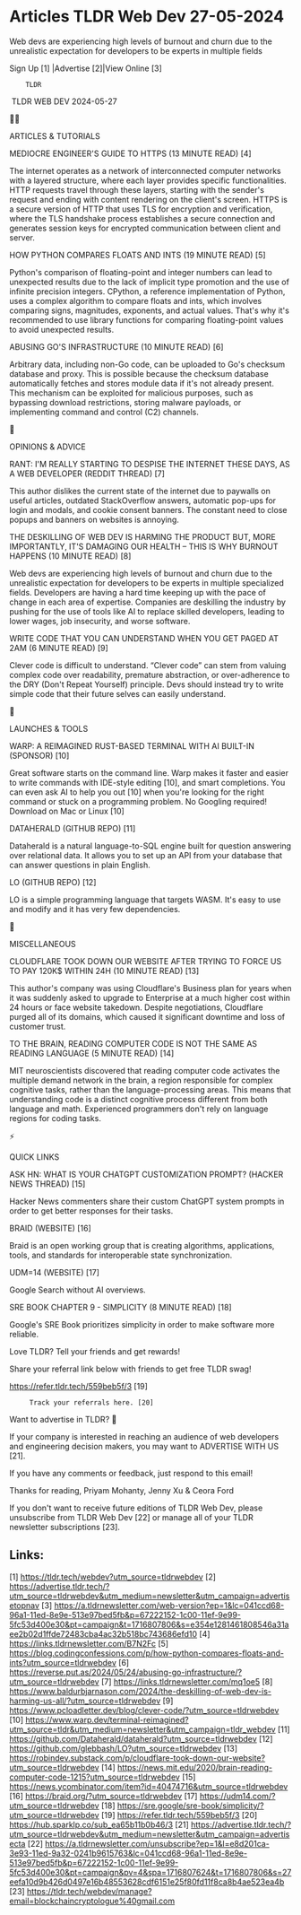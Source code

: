 # Articles TLDR Web Dev 27-05-2024

Web devs are experiencing high levels of burnout and churn due to the
unrealistic expectation for developers to be experts in multiple
fields  

 Sign Up [1] |Advertise [2]|View Online [3] 

		TLDR 

 TLDR WEB DEV 2024-05-27

🧑‍💻 

ARTICLES & TUTORIALS

 MEDIOCRE ENGINEER'S GUIDE TO HTTPS (13 MINUTE READ) [4] 

 The internet operates as a network of interconnected computer
networks with a layered structure, where each layer provides specific
functionalities. HTTP requests travel through these layers, starting
with the sender's request and ending with content rendering on the
client's screen. HTTPS is a secure version of HTTP that uses TLS for
encryption and verification, where the TLS handshake process
establishes a secure connection and generates session keys for
encrypted communication between client and server. 

 HOW PYTHON COMPARES FLOATS AND INTS (19 MINUTE READ) [5] 

 Python's comparison of floating-point and integer numbers can lead to
unexpected results due to the lack of implicit type promotion and the
use of infinite precision integers. CPython, a reference
implementation of Python, uses a complex algorithm to compare floats
and ints, which involves comparing signs, magnitudes, exponents, and
actual values. That's why it's recommended to use library functions
for comparing floating-point values to avoid unexpected results. 

 ABUSING GO'S INFRASTRUCTURE (10 MINUTE READ) [6] 

 Arbitrary data, including non-Go code, can be uploaded to Go's
checksum database and proxy. This is possible because the checksum
database automatically fetches and stores module data if it's not
already present. This mechanism can be exploited for malicious
purposes, such as bypassing download restrictions, storing malware
payloads, or implementing command and control (C2) channels. 

🧠 

OPINIONS & ADVICE

 RANT: I'M REALLY STARTING TO DESPISE THE INTERNET THESE DAYS, AS A
WEB DEVELOPER (REDDIT THREAD) [7] 

 This author dislikes the current state of the internet due to
paywalls on useful articles, outdated StackOverflow answers, automatic
pop-ups for login and modals, and cookie consent banners. The constant
need to close popups and banners on websites is annoying. 

 THE DESKILLING OF WEB DEV IS HARMING THE PRODUCT BUT, MORE
IMPORTANTLY, IT'S DAMAGING OUR HEALTH – THIS IS WHY BURNOUT HAPPENS
(10 MINUTE READ) [8] 

 Web devs are experiencing high levels of burnout and churn due to the
unrealistic expectation for developers to be experts in multiple
specialized fields. Developers are having a hard time keeping up with
the pace of change in each area of expertise. Companies are deskilling
the industry by pushing for the use of tools like AI to replace
skilled developers, leading to lower wages, job insecurity, and worse
software. 

 WRITE CODE THAT YOU CAN UNDERSTAND WHEN YOU GET PAGED AT 2AM (6
MINUTE READ) [9] 

 Clever code is difficult to understand. “Clever code” can stem
from valuing complex code over readability, premature abstraction, or
over-adherence to the DRY (Don't Repeat Yourself) principle. Devs
should instead try to write simple code that their future selves can
easily understand. 

🚀 

LAUNCHES & TOOLS

 WARP: A REIMAGINED RUST-BASED TERMINAL WITH AI BUILT-IN (SPONSOR)
[10] 

 Great software starts on the command line. Warp makes it faster and
easier to write commands with IDE-style editing [10], and smart
completions. You can even ask AI to help you out [10] when you're
looking for the right command or stuck on a programming problem. No
Googling required! Download on Mac or Linux [10] 

 DATAHERALD (GITHUB REPO) [11] 

 Dataherald is a natural language-to-SQL engine built for question
answering over relational data. It allows you to set up an API from
your database that can answer questions in plain English. 

 LO (GITHUB REPO) [12] 

 LO is a simple programming language that targets WASM. It's easy to
use and modify and it has very few dependencies. 

🎁 

MISCELLANEOUS

 CLOUDFLARE TOOK DOWN OUR WEBSITE AFTER TRYING TO FORCE US TO PAY
120K$ WITHIN 24H (10 MINUTE READ) [13] 

 This author's company was using Cloudflare's Business plan for years
when it was suddenly asked to upgrade to Enterprise at a much higher
cost within 24 hours or face website takedown. Despite negotiations,
Cloudflare purged all of its domains, which caused it significant
downtime and loss of customer trust. 

 TO THE BRAIN, READING COMPUTER CODE IS NOT THE SAME AS READING
LANGUAGE (5 MINUTE READ) [14] 

 MIT neuroscientists discovered that reading computer code activates
the multiple demand network in the brain, a region responsible for
complex cognitive tasks, rather than the language-processing areas.
This means that understanding code is a distinct cognitive process
different from both language and math. Experienced programmers don't
rely on language regions for coding tasks. 

⚡ 

QUICK LINKS

 ASK HN: WHAT IS YOUR CHATGPT CUSTOMIZATION PROMPT? (HACKER NEWS
THREAD) [15] 

 Hacker News commenters share their custom ChatGPT system prompts in
order to get better responses for their tasks. 

 BRAID (WEBSITE) [16] 

 Braid is an open working group that is creating algorithms,
applications, tools, and standards for interoperable state
synchronization. 

 UDM=14 (WEBSITE) [17] 

 Google Search without AI overviews. 

 SRE BOOK CHAPTER 9 - SIMPLICITY (8 MINUTE READ) [18] 

 Google's SRE Book prioritizes simplicity in order to make software
more reliable. 

Love TLDR? Tell your friends and get rewards!

 Share your referral link below with friends to get free TLDR swag! 

 https://refer.tldr.tech/559beb5f/3 [19] 

		 Track your referrals here. [20] 

Want to advertise in TLDR? 📰

 If your company is interested in reaching an audience of web
developers and engineering decision makers, you may want to ADVERTISE
WITH US [21]. 

 If you have any comments or feedback, just respond to this email! 

Thanks for reading, 
Priyam Mohanty, Jenny Xu & Ceora Ford 

If you don't want to receive future editions of TLDR Web Dev, please
unsubscribe from TLDR Web Dev [22] or manage all of your TLDR
newsletter subscriptions [23]. 

 

Links:
------
[1] https://tldr.tech/webdev?utm_source=tldrwebdev
[2] https://advertise.tldr.tech/?utm_source=tldrwebdev&utm_medium=newsletter&utm_campaign=advertisetopnav
[3] https://a.tldrnewsletter.com/web-version?ep=1&lc=041ccd68-96a1-11ed-8e9e-513e97bed5fb&p=67222152-1c00-11ef-9e99-5fc53d400e30&pt=campaign&t=1716807806&s=e354e1281461808546a31aee2b02d1ffde72483cba4ac32b518bc743686efd10
[4] https://links.tldrnewsletter.com/B7N2Fc
[5] https://blog.codingconfessions.com/p/how-python-compares-floats-and-ints?utm_source=tldrwebdev
[6] https://reverse.put.as/2024/05/24/abusing-go-infrastructure/?utm_source=tldrwebdev
[7] https://links.tldrnewsletter.com/mq1oe5
[8] https://www.baldurbjarnason.com/2024/the-deskilling-of-web-dev-is-harming-us-all/?utm_source=tldrwebdev
[9] https://www.pcloadletter.dev/blog/clever-code/?utm_source=tldrwebdev
[10] https://www.warp.dev/terminal-reimagined?utm_source=tldr&utm_medium=newsletter&utm_campaign=tldr_webdev
[11] https://github.com/Dataherald/dataherald?utm_source=tldrwebdev
[12] https://github.com/glebbash/LO?utm_source=tldrwebdev
[13] https://robindev.substack.com/p/cloudflare-took-down-our-website?utm_source=tldrwebdev
[14] https://news.mit.edu/2020/brain-reading-computer-code-1215?utm_source=tldrwebdev
[15] https://news.ycombinator.com/item?id=40474716&utm_source=tldrwebdev
[16] https://braid.org/?utm_source=tldrwebdev
[17] https://udm14.com/?utm_source=tldrwebdev
[18] https://sre.google/sre-book/simplicity/?utm_source=tldrwebdev
[19] https://refer.tldr.tech/559beb5f/3
[20] https://hub.sparklp.co/sub_ea65b11b0b46/3
[21] https://advertise.tldr.tech/?utm_source=tldrwebdev&utm_medium=newsletter&utm_campaign=advertisecta
[22] https://a.tldrnewsletter.com/unsubscribe?ep=1&l=e8d201ca-3e93-11ed-9a32-0241b9615763&lc=041ccd68-96a1-11ed-8e9e-513e97bed5fb&p=67222152-1c00-11ef-9e99-5fc53d400e30&pt=campaign&pv=4&spa=1716807624&t=1716807806&s=27eefa10d9b426d0497e16b48553628cdf6151e25f80fd11f8ca8b4ae523ea4b
[23] https://tldr.tech/webdev/manage?email=blockchaincryptologue%40gmail.com